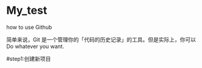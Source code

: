 # My_test
how to use Github

简单来说，Git 是一个管理你的「代码的历史记录」的工具。但是实际上，你可以Do whatever you want.

#step1:创建新项目
